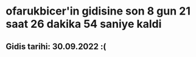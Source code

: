 # ofarukbicer'in gidisine son 8 gun 21 saat 26 dakika 54 saniye kaldi

## Gidis tarihi: 30.09.2022 :(